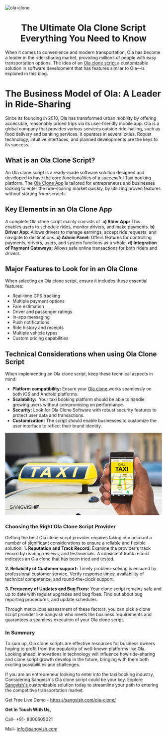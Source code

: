 ![ola-clone](https://github.com/sangvishtechnologies/ola-clone/assets/161323540/0ee94452-f1b2-497a-92d3-23a2c68f5f04)

<h1 align="center"> The Ultimate Ola Clone Script Everything You Need to Know </h1>

When it comes to convenience and modern transportation, Ola has become a leader in the ride-sharing market, providing millions of people with easy transportation options. The idea of an [Ola clone script ](https://sangvish.com/ola-clone/)a customizable solution in software development that has features similar to Ola—is explored in this blog. 

# The Business Model of Ola: A Leader in Ride-Sharing
Since its founding in 2010, Ola has transformed urban mobility by offering accessible, reasonably priced trips via its user-friendly mobile app. Ola is a global company that provides various services outside ride-hailing, such as food delivery and banking services. It operates in several cities. Robust technology, intuitive interfaces, and planned developments are the keys to its success. 

## What is an Ola Clone Script?
An Ola clone script is a ready-made software solution designed and developed to have the core functionalities of a successful Taxi booking platform. The [Ola Clone App](https://sangvish.com/ola-clone/) is tailored for entrepreneurs and businesses looking to enter the ride-sharing market quickly, by utilizing proven features without starting from scratch. 

## Key Elements in an Ola Clone App
A complete Ola clone script mainly consists of 
**a) Rider App:** This enables users to schedule rides, monitor drivers, and make payments. 
**b) Driver App:** Allows drivers to manage earnings, accept ride requests, and navigate to destinations. 
**c) Admin Panel:** Offers features for controlling payments, drivers, users, and system functions as a whole.
**d) Integration of Payment Gateways:** Allows safe online transactions for both riders and drivers. 
## Major Features to Look for in an Ola Clone 
When selecting an Ola clone script, ensure it includes these essential features:
* Real-time GPS tracking
* Multiple payment options
* Fare estimation
* Driver and passenger ratings
* In-app messaging
* Push notifications
* Ride history and receipts
* Multiple vehicle types
* Custom pricing capabilities

## Technical Considerations when using Ola Clone Script
When implementing an Ola clone script, keep these technical aspects in mind:

* **Platform compatibility:** Ensure your [Ola clone ](https://sangvish.com/ola-clone/)works seamlessly on both iOS and Android platforms.
* **Scalability:**  Your taxi booking platform should be able to handle growing users without compromising on performance.
* **Security:** Look for Ola Clone Software with robust security features to protect user data and transactions.
* **Customization:** The script should enable businesses to customize the user interface to reflect their brand identity.

<div class="Box-sc-g0xbh4-0 iIZCet"><img alt=“olaclone.png" src="https://github.com/sangvishtechnologies/ola-clone/blob/main/images/ola-clone-app.png" data-hpc="true" class="Box-sc-g0xbh4-0 kzRgrI"></div> 

### Choosing the Right Ola Clone Script Provider
Getting the best Ola clone script provider requires taking into account a number of significant considerations to ensure a reliable and flexible solution:
**1. Reputation and Track Record:** Examine the provider's track record by reading reviews, and testimonials. A consistent track record indicates an Ola clone that has been tried and tested.

**2. Reliability of Customer support:** Timely problem-solving is ensured by professional customer service. Verify response times, availability of technical competence, and round-the-clock support.

**3. Frequency of Updates and Bug Fixes:** Your clone script remains safe and up to date with regular upgrades and bug fixes. Find out about bug reporting procedures, and update schedules.

Through meticulous assessment of these factors, you can pick a clone script provider like Sangvish who meets the business requirements and guarantees a seamless execution of your Ola clone script.

### In Summary
To sum up, Ola clone scripts are effective resources for business owners hoping to profit from the popularity of well-known platforms like Ola. Looking ahead, innovations in technology will influence how ride-sharing and clone script growth develop in the future, bringing with them both exciting possibilities and challenges. 

If you are an entrepreneur looking to enter into the taxi booking industry, Considering Sangvish's Ola clone script could be your key. Explore [Sangvish's ](https://sangvish.com/)customizable solution today to streamline your path to entering the competitive transportation market.

Get Free Live Demo - https://sangvish.com/ola-clone/


**Get In Touch With Us,**

Call- +91- 8300505021

Mail- [info@sangvish.com](mailto:info@sangvish.com)
